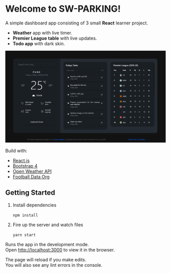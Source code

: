 # Welcome to SW-PARKING!

A simple dashboard app consisting of 3 small **React** learner project.

 - **Weather** app with live timer.
 - **Premier League table** with live updates.
 - **Todo app** with dark skin.

![demo](./public/reakt-dashboard-image.png "Reakt dashboard")

Build with:

 - [React.js](https://reactjs.org/)
 - [Bootstrap 4](https://getbootstrap.com)
 - [Open Weather API](https://openweathermap.org/)
 - [Football Data Org](https://www.football-data.org/documentation/quickstart)

## Getting Started
1. Install dependencies

  	`npm install`

2. Fire up the server and watch files

	`yarn start`

Runs the app in the development mode.<br  />Open [http://localhost:3000](http://localhost:3000) to view it in the browser.

The page will reload if you make edits.<br  />You will also see any lint errors in the console.
